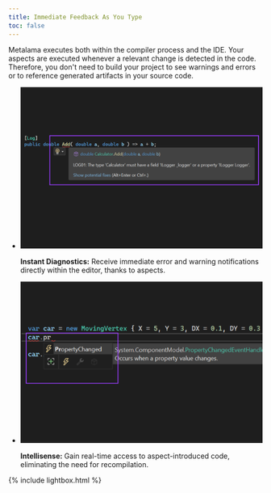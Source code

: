 ```yaml
---
title: Immediate Feedback As You Type
toc: false
---
```


Metalama executes both within the compiler process and the IDE. Your aspects are executed whenever a relevant change is
detected in the code. Therefore, you don't need to build your project to see warnings and errors or to reference
generated artifacts in your source code.


 <ul class="lightboxSource">
    <li>
        <img src="/assets/images/homepage/diagnostic.svg" alt="Diagnostics" />
        <p>
            <b>Instant Diagnostics:</b> Receive immediate error and warning notifications directly within
            the editor, thanks to aspects.
        </p>
    </li>
    <li>
        <img src="/assets/images/homepage/intellisense.svg" alt="Intellisense" />
        <p>
            <b>Intellisense:</b> Gain real-time access to aspect-introduced code, eliminating the need for
            recompilation.
        </p>
    </li>
</ul>

{% include lightbox.html %}